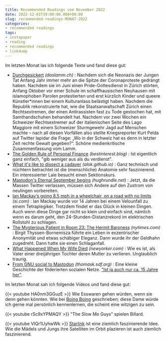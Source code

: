 ```yaml
---
title: Recommended Readings vom November 2022
date: 2022-12-01T19:00:00.000+00:00
slug: recommended-readings-MONAT-2022
categories:
- recommended readings
tags:
- instapaper
- reading
- recommended readings
- linkdump
---
```


Im letzten Monat las ich folgende Texte und fand diese gut:

- [Durchgesickert](https://daslamm.ch/durchgesickert/) *(daslamm.ch)* : Nachdem sich die Neonazis der Jungen Tat Anfang Jahr immer mehr an die Spitze der Coronaproteste gedrängt haben. Nachdem sie im Juni einen Pride-Gottesdienst in Zürich störten, Anfang Oktober vor einer Schule im schaffhausischen Neuhausen mit islamophoben Parolen protestierten und erst kürzlich Kinder und queere Künstler*innen bei einem Kulturanlass belästigt haben. Nachdem die Republik rekonstruierte hat, wie die Staatsanwaltschaft Zürich einen Rechtsextremen, der einen Antirassisten fast zu Tode gestochen hat, mit Samthandschuhen behandelt hat. Nachdem vor zwei Wochen ein Schweizer Rechtsextremer auf der italienischen Seite des Lago Maggiore mit einem Schweizer Sturmgewehr Jagd auf Menschen machte – nach all diesen Vorfällen also stellte Kriegsreporter Kurt Pelda auf Twitter lapidar die Frage: „Wo in der Schweiz hat es denn in letzter Zeit rechte Gewalt gegeben?“. Schöne medienkritische Zusammenfassung vom Lamm.
- [The Golden Rule of Personal Finance](https://bestinterest.blog/golden-rule/) *(bestinterest.blog)* : Ist eigentlich ganz einfach, "gib weniger aus als du verdienst".
- [What it's like to dissect a cadaver](https://alok.github.io/2022/11/09/dissection/) *(alok.github.io)* : Ganz technisch und nüchtern betrachtet ist die (menschliche) Anatomie sehr faszinierend. Ein interessierter Laie besucht einen Sektionskurs.
- [Mastodon's Eternal September begins](https://www.hughrundle.net/home-invasion/) *(hughrundle.net)* : Jetzt, da die Massen Twitter verlassen, müssen sich Andere auf den Zustrom von neulingen vorbereiten.
- [Ian Mackay’s going 8.5 mph in a wheelchair, on a road with no limits](https://www.si.com/sports-illustrated/2022/09/14/ian-mackay-wheelchair-daily-cover) *(si.com)* : Ian Mackay wurde vor 14 Jahren bei einem Velounfall zu einem Tetraplegiker. Trotzdem findet er das Glück in kleinen Dingen. Auch wenn diese Dinge gar nicht so klein und einfach sind, nämlich wenn es darum geht, den 24-Stunden-Distanzrekord im elektrischen Rollstuhl zu schlagen.
- [The Mysterious Patient in Room 23: The Hermit Baroness](https://www.nytimes.com/2022/10/20/nyregion/baroness-birgit-thyssen-bornemisza.html) *(nytimes.com)* : Birgit Thyssen-Bornemisza führte ein Leben in exzentrischer Anonymität und etwas schäbiger Eleganz. Dann wurde ihr der Geldhahn zugedreht. Dann hatte sie einen Schlaganfall.
- [What Happened When My Wife Died](https://www.newyorker.com/culture/personal-history/what-happened-when-my-wife-died) *(newyorker.com)* : Wie es ist, als Vater einer dreijährigen Tochter deren Mutter zu verlieren. Unglaublich traurig.
- [From GNU social to Mastodon](https://thomask.sdf.org/blog/2018/08/19/from-gnu-social-to-mastodon.html) *(thomask.sdf.org)* : Eine kleine Geschichte der föderierten sozialen Netze. ["Ist ja auch nur ca. 15 Jahre her"](https://mastodon.social/@habi/109279351176332270).

Im letzten Monat sah ich folgende Videos und fand diese gut:

{{< youtube HA0nm3GGuzE >}}
Wie Esswaren gehen würden, wenn sie denn gehen könnten.
Wie bei [Boing Boing](https://boingboing.net/2022/11/10/how-would-food-walk.html) geschrieben; diese Dame würde ich gerne mal persönlich kennenlernen, die scheint eine witzigen zu sein.

{{< youtube rSc9xYPMAQY >}}
"The Slow Mo Guys" spielen Billard. 

{{< youtube VIQr1UyhwWk >}}
[Starlink](https://www.starlink.com) ist eine ziemlich faszinierende Idee.
Wie die Mädels und Jungs ihre Satelliten im Orbit plazieren ist auch ziemlich faszinierend.